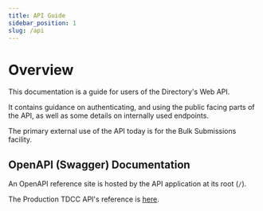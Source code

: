 ```yaml
---
title: API Guide
sidebar_position: 1
slug: /api
---
```


# Overview

This documentation is a guide for users of the Directory's Web API.

It contains guidance on authenticating, and using the public facing parts of the API, as well as some details on internally used endpoints.

The primary external use of the API today is for the Bulk Submissions facility.

## OpenAPI (Swagger) Documentation

An OpenAPI reference site is hosted by the API application at its root (`/`).

The Production TDCC API's reference is [here](https://submissions.biobankinguk.org).
